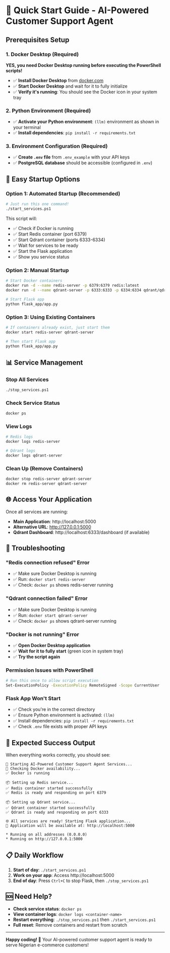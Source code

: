 # 🚀 Quick Start Guide - AI-Powered Customer Support Agent

## Prerequisites Setup

### 1. **Docker Desktop** (Required)
**YES, you need Docker Desktop running before executing the PowerShell scripts!**

- ✅ **Install Docker Desktop** from [docker.com](https://docker.com)
- ✅ **Start Docker Desktop** and wait for it to fully initialize
- ✅ **Verify it's running**: You should see the Docker icon in your system tray

### 2. **Python Environment** (Required)
- ✅ **Activate your Python environment**: `(llm)` environment as shown in your terminal
- ✅ **Install dependencies**: `pip install -r requirements.txt`

### 3. **Environment Configuration** (Required)
- ✅ **Create `.env` file** from `.env_example` with your API keys
- ✅ **PostgreSQL database** should be accessible (configured in `.env`)

## 🎯 Easy Startup Options

### **Option 1: Automated Startup (Recommended)**
```bash
# Just run this one command!
./start_services.ps1
```

This script will:
- ✅ Check if Docker is running
- ✅ Start Redis container (port 6379)
- ✅ Start Qdrant container (ports 6333-6334)
- ✅ Wait for services to be ready
- ✅ Start the Flask application
- ✅ Show you service status

### **Option 2: Manual Startup**
```bash
# Start Docker containers
docker run -d --name redis-server -p 6379:6379 redis:latest
docker run -d --name qdrant-server -p 6333:6333 -p 6334:6334 qdrant/qdrant

# Start Flask app
python flask_app/app.py
```

### **Option 3: Using Existing Containers**
```bash
# If containers already exist, just start them
docker start redis-server qdrant-server

# Then start Flask app
python flask_app/app.py
```

## 📊 Service Management

### **Stop All Services**
```bash
./stop_services.ps1
```

### **Check Service Status**
```bash
docker ps
```

### **View Logs**
```bash
# Redis logs
docker logs redis-server

# Qdrant logs
docker logs qdrant-server
```

### **Clean Up (Remove Containers)**
```bash
docker stop redis-server qdrant-server
docker rm redis-server qdrant-server
```

## 🌐 Access Your Application

Once all services are running:

- **Main Application**: http://localhost:5000
- **Alternative URL**: http://127.0.0.1:5000
- **Qdrant Dashboard**: http://localhost:6333/dashboard (if available)

## 🔧 Troubleshooting

### **"Redis connection refused" Error**
- ✅ Make sure Docker Desktop is running
- ✅ Run: `docker start redis-server`
- ✅ Check: `docker ps` shows redis-server running

### **"Qdrant connection failed" Error**
- ✅ Make sure Docker Desktop is running
- ✅ Run: `docker start qdrant-server`
- ✅ Check: `docker ps` shows qdrant-server running

### **"Docker is not running" Error**
- ✅ **Open Docker Desktop application**
- ✅ **Wait for it to fully start** (green icon in system tray)
- ✅ **Try the script again**

### **Permission Issues with PowerShell**
```bash
# Run this once to allow script execution
Set-ExecutionPolicy -ExecutionPolicy RemoteSigned -Scope CurrentUser
```

### **Flask App Won't Start**
- ✅ Check you're in the correct directory
- ✅ Ensure Python environment is activated: `(llm)`
- ✅ Install dependencies: `pip install -r requirements.txt`
- ✅ Check `.env` file exists with proper API keys

## 🎯 Expected Success Output

When everything works correctly, you should see:

```
🚀 Starting AI-Powered Customer Support Agent Services...
🐳 Checking Docker availability...
✅ Docker is running

📦 Setting up Redis service...
✅ Redis container started successfully
✅ Redis is ready and responding on port 6379

📦 Setting up Qdrant service...
✅ Qdrant container started successfully
✅ Qdrant is ready and responding on port 6333

🌐 All services are ready! Starting Flask application...
📍 Application will be available at: http://localhost:5000

* Running on all addresses (0.0.0.0)
* Running on http://127.0.0.1:5000
```

## 📋 Daily Workflow

1. **Start of day**: `./start_services.ps1`
2. **Work on your app**: Access http://localhost:5000
3. **End of day**: Press `Ctrl+C` to stop Flask, then `./stop_services.ps1`

## 🆘 Need Help?

- **Check service status**: `docker ps`
- **View container logs**: `docker logs <container-name>`
- **Restart everything**: `./stop_services.ps1` then `./start_services.ps1`
- **Full reset**: Remove containers and restart from scratch

---

**Happy coding! 🎉** Your AI-powered customer support agent is ready to serve Nigerian e-commerce customers!
